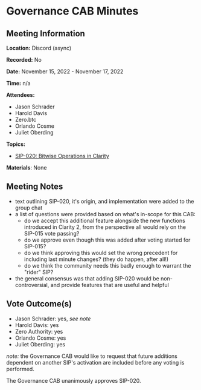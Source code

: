 # Governance CAB Minutes

## Meeting Information

**Location:** Discord (async)

**Recorded:** No

**Date:** November 15, 2022 - November 17, 2022

**Time:** n/a

**Attendees:**

- Jason Schrader
- Harold Davis
- Zero.btc
- Orlando Cosme
- Juliet Oberding

**Topics:**

- [SIP-020: Bitwise Operations in Clarity](https://github.com/stacksgov/sips/pull/106)

**Materials**: None

## Meeting Notes

- text outlining SIP-020, it's origin, and implementation were added to the group chat
- a list of questions were provided based on what's in-scope for this CAB:
  - do we accept this additional feature alongside the new functions introduced in Clarity 2, from the perspective all would rely on the SIP-015 vote passing?
  - do we approve even though this was added after voting started for SIP-015?
  - do we think approving this would set the wrong precedent for including last minute changes? (they do happen, after all!)
  - do we think the community needs this badly enough to warrant the "rider" SIP?
- the general consensus was that adding SIP-020 would be non-controversial, and provide features that are useful and helpful

## Vote Outcome(s)

- Jason Schrader: yes, _see note_
- Harold Davis: yes
- Zero Authority: yes
- Orlando Cosme: yes
- Juliet Oberding: yes

_note:_ the Governance CAB would like to request that future additions dependent on another SIP's activation are included before any voting is performed.

The Governance CAB unanimously approves SIP-020.
